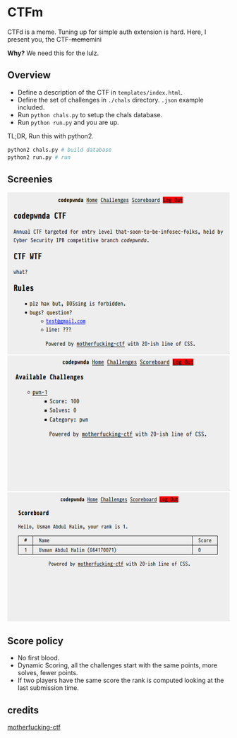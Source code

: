 # CTFm
CTFd is a meme. Tuning up for simple auth extension is hard.
Here, I present you, the CTF-~~meme~~mini

**Why?** We need this for the lulz.

## Overview
- Define a description of the CTF in `templates/index.html`.
- Define the set of challenges in `./chals` directory. `.json` example included.
- Run `python chals.py` to setup the chals database.
- Run `python run.py` and you are up.
<!-- On Heroku, you should only enable the Heroku Postgres extension. -->

TL;DR, Run this with python2.
```sh
python2 chals.py # build database
python2 run.py # run
```

## Screenies
![home](/screenshot/home.png)
![chall](/screenshot/chall.png)
![score](/screenshot/score.png)

## Score policy
- No first blood.
- Dynamic Scoring, all the challenges start with the same points, more solves, fewer points.
- If two players have the same score the rank is computed looking at the last submission time.

## credits
[motherfucking-ctf](https://github.com/andreafioraldi/motherfucking-ctf)